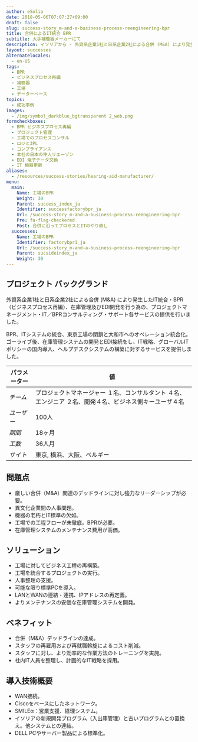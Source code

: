 ```yaml
---
author: eSolia
date: 2018-05-06T07:07:27+09:00
draft: false
slug: success-story_m-and-a-business-process-reengineering-bpr
title: 合併によるIT統合 BPR
subtitle: 大手補聴器メーカーにて
description: イソリアから - 外資系企業1社と日系企業2社による合併 (M&A) により発生したIT統合・BPR（ビジネスプロセス再編）、在庫管理及びEDI開発を行う為、プロジェクトマネージメント・IT／BPR コンサルティング・サポート各サービスの提供。
layout: successes
alternatelocales:
  - en-US
tags:
  - BPR
  - ビジネスプロセス再編
  - 補聴器
  - 工場
  - データーベース
topics:
  - 成功事例
images:  
  - /img/symbol_darkblue_bgtransparent 2_web.png
formcheckboxes:
  - BPR ビジネスプロセス再編
  - プロジェクト管理
  - 工場でのプロセスコンサル
  - ロジと3PL
  - コンプライアンス
  - 本社の日本の仲人リエーゾン
  - EDI 電子データ交換
  - IT 機器更新
aliases:
  - /resources/success-stories/hearing-aid-manufacturer/
menu:
  main:
    Name: 工場のBPR
    Weight: 30
    Parent: success_index_ja
    Identifier: successfactorybpr_ja
    Url: /success-story_m-and-a-business-process-reengineering-bpr
    Pre: fa-flag-checkered
    Post: 合併に沿ってプロセスとITのやり直し
  successes:
    Name: 工場のBPR
    Identifier: factorybpr1_ja
    Url: /success-story_m-and-a-business-process-reengineering-bpr
    Parent: sucsideindex_ja
    Weight: 30
---
```


## プロジェクト バックグランド

外資系企業1社と日系企業2社による合併 (M&A) により発生したIT統合・BPR（ビジネスプロセス再編）、在庫管理及びEDI開発を行う為の、プロジェクトマネージメント・IT／BPRコンサルティング・サポート各サービスの提供を行いました。

BPR、ITシステムの統合、東京工場の閉鎖と大和市へのオペレーション統合化。ゴーライブ後、在庫管理システムの開発とEDI接続をし、IT戦略、グローバルITポリシーの国内導入、ヘルプデスクシステムの構築に対するサービスを提供しました。

パラメーター | 値
------|------
_チーム_ | プロジェクトマネージャー １名、コンサルタント ４名、エンジニア ２名、開発４名、ビジネス側キーユーザ４名
_ユーザー_ | 100人
_期間_ | 18ヶ月
_工数_ | 36人月
_サイト_ | 東京, 横浜、大阪、ベルギー

## 問題点

* 厳しい合併（M&A）関連のデッドラインに対し強力なリーダーシップが必要。
* 異文化企業間の人事問題。
* 機器の老朽とIT標準の欠如。
* 工場での工程フローが未徹底。BPRが必要。
* 在庫管理システムのメンテナンス費用が高価。

## ソリューション

* 工場に対してビジネス工程の再構築｡
* 工場を統合するプロジェクトの実行｡
* 人事整理の支援｡
* 可能な限り標準PCを導入｡
* LANとWANの連結・連携、IPアドレスの再定義。
* よりメンテナンスの安価な在庫管理システムを開発。

## ベネフィット

* 合併（M&A）デッドラインの達成。
* スタッフの再雇用および再就職斡旋によるコスト削減。
* スタッフに対し、より効率的な作業方法のトレーニングを実施｡
* 社内IT人員を整理し、計画的なIT戦略を採用｡

## 導入技術概要

* WAN接続。
* Ciscoをベースにしたネットワーク。
* SMILEα：営業支援、経理システム。
* イソリアの新規開発プログラム（入出庫管理）と古いプログラムとの置換え。他システムとの連結。
* DELL PCやサーバー製品による標準化。
